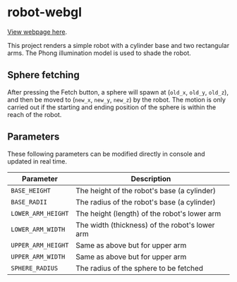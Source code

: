 # robot-webgl

[View webpage here](https://andynguyen-swdev.github.io/robot-webgl/).

This project renders a simple robot with a cylinder base and two rectangular arms. The Phong illumination model is used to shade the robot. 

## Sphere fetching

After pressing the Fetch button, a sphere will spawn at (`old_x`, `old_y`, `old_z`), and then be moved to (`new_x`, `new_y`, `new_z`) by the robot. The motion is only carried out if the starting and ending position of the sphere is within the reach of the robot.

## Parameters

These following parameters can be modified directly in console and updated in real time.

| Parameter          | Description                                    |
|--------------------|------------------------------------------------|
| `BASE_HEIGHT`      | The height of the robot's base (a cylinder)    |
| `BASE_RADII`       | The radius of the robot's base (a cylinder)    |
| `LOWER_ARM_HEIGHT` | The height (length) of the robot's lower arm   |
| `LOWER_ARM_WIDTH`  | The width (thickness) of the robot's lower arm |
| `UPPER_ARM_HEIGHT` | Same as above but for upper arm                |
| `UPPER_ARM_WIDTH`  | Same as above but for upper arm                |
| `SPHERE_RADIUS`    | The radius of the sphere to be fetched         |
